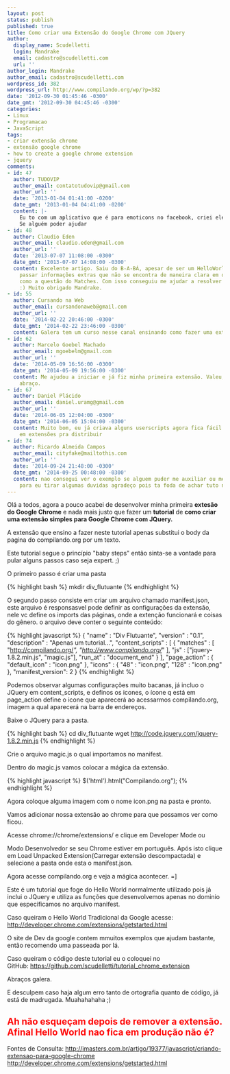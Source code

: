 ```yaml
---
layout: post
status: publish
published: true
title: Como criar uma Extensão do Google Chrome com JQuery
author:
  display_name: Scudelletti
  login: Mandrake
  email: cadastro@scudelletti.com
  url: ''
author_login: Mandrake
author_email: cadastro@scudelletti.com
wordpress_id: 382
wordpress_url: http://www.compilando.org/wp/?p=382
date: '2012-09-30 01:45:46 -0300'
date_gmt: '2012-09-30 04:45:46 -0300'
categories:
- Linux
- Programacao
- JavaScript
tags:
- criar extensão chrome
- extensão google chrome
- how to create a google chrome extension
- jquery
comments:
- id: 47
  author: TUDOVIP
  author_email: contatotudovip@gmail.com
  author_url: ''
  date: '2013-01-04 01:41:00 -0200'
  date_gmt: '2013-01-04 04:41:00 -0200'
  content: |-
    Eu to com um aplicativo que é para emoticons no facebook, criei ele, mas quando vou colocar na Web Store não consigo, o arquivo é .js
    Se alguém poder ajudar
- id: 48
  author: Claudio Eden
  author_email: claudio.eden@gmail.com
  author_url: ''
  date: '2013-07-07 11:08:00 -0300'
  date_gmt: '2013-07-07 14:08:00 -0300'
  content: Excelente artigo. Saiu do B-A-BÁ, apesar de ser um HelloWorld, você conseguiu
    passar informações extras que não se encontra de maneira clara em outros tutoriais,
    como a questão do Matches. Com isso conseguiu me ajudar a resolver uma "pendengazinha"
    :) Muito obrigado Mandrake.
- id: 55
  author: Cursando na Web
  author_email: cursandonaweb@gmail.com
  author_url: ''
  date: '2014-02-22 20:46:00 -0300'
  date_gmt: '2014-02-22 23:46:00 -0300'
  content: Galera tem um curso nesse canal ensinando como fazer uma extensão. http://www.youtube.com/channel/UCTy-DOwZ8_W-19vfoj8b_MA
- id: 62
  author: Marcelo Goebel Machado
  author_email: mgoebelm@gmail.com
  author_url: ''
  date: '2014-05-09 16:56:00 -0300'
  date_gmt: '2014-05-09 19:56:00 -0300'
  content: Me ajudou a iniciar e já fiz minha primeira extensão. Valeu, um grande
    abraço.
- id: 67
  author: Daniel Plácido
  author_email: daniel.uramg@gmail.com
  author_url: ''
  date: '2014-06-05 12:04:00 -0300'
  date_gmt: '2014-06-05 15:04:00 -0300'
  content: Muito bom, eu já criava alguns userscripts agora fica fácil transforma-los
    em extensões pra distribuir
- id: 74
  author: Ricardo Almeida Campos
  author_email: cityfake@mailtothis.com
  author_url: ''
  date: '2014-09-24 21:48:00 -0300'
  date_gmt: '2014-09-25 00:48:00 -0300'
  content: nao consegui ver o exemplo se alguem puder me auxiliar ou me add no skype
    para eu tirar algumas duvidas agradeço pois ta foda de achar tuto na net em PT
---
```

Olá a todos, agora a pouco acabei de desenvolver minha primeira **extesão do Google Chrome** e nada mais justo que fazer um **tutorial** de **como criar uma extensão simples para Google Chrome com JQuery.**

A extensão que ensino a fazer neste tutorial apenas substitui o body da pagina do compilando.org por um texto.

Este tutorial segue o princípio "baby steps" então sinta-se a vontade para pular alguns passos caso seja expert. ;)

O primeiro passo é criar uma pasta

{% highlight bash %}
mkdir div_flutuante
{% endhighlight %}

O segundo passo consiste em criar um arquivo chamado manifest.json, este arquivo é responsasvel pode definir as configurações da extensão, nele vc define os imports das páginas, onde a extenção funcionará e coisas do gênero.
o arquivo deve conter o seguinte conteúdo:

{% highlight javascript %}
{
  "name" : "Div Flutuante",
  "version" : "0.1",
  "description" : "Apenas um tutorial...",
  "content_scripts" : [
    {
      "matches" : [
        "http://compilando.org/*",
        "http://www.compilando.org/*"
      ],
      "js" : ["jquery-1.8.2.min.js", "magic.js"],
      "run_at" : "document_end"
    }
  ],
  "page_action" : {
    "default_icon" : "icon.png"
  },
  "icons" : {
    "48" : "icon.png",
    "128" : "icon.png"
  },
  "manifest_version": 2
}
{% endhighlight %}

Podemos observar algumas configurações muito bacanas, já incluo o JQuery em content_scripts, e definos os icones, o ícone q está em page_action define o icone que aparecerá ao acessarmos compilando.org, imagem a qual aparecerá na barra de endereços.

Baixe o JQuery para a pasta.

{% highlight bash %}
cd div_flutuante
wget http://code.jquery.com/jquery-1.8.2.min.js
{% endhighlight %}

Crie o arquivo magic.js o qual importamos no manifest.

Dentro do magic.js vamos colocar a mágica da extensão.

{% highlight javascript %}
$('html').html("Compilando.org");
{% endhighlight %}

Agora coloque alguma imagem com o nome icon.png na pasta e pronto.

Vamos adicionar nossa extensão ao chrome para que possamos ver como ficou.

Acesse chrome://chrome/extensions/ e clique em Developer Mode ou

Modo Desenvolvedor se seu Chrome estiver em português. Após isto clique em Load Unpacked Extension(Carregar extensão descompactada) e selecione a pasta onde esta o manifest.json.

Agora acesse compilando.org e veja a mágica acontecer. =]

Este é um tutorial que foge do Hello World normalmente utilizado pois já inclui o JQuery e utiliza as funções que desenvolvemos apenas no dominio que especificamos no arquivo manifest.

Caso queiram o Hello World Tradicional da Google acesse: <a href="http://developer.chrome.com/extensions/getstarted.html">http://developer.chrome.com/extensions/getstarted.html</a>

O site de Dev da google contem mmuitos exemplos que ajudam bastante, então recomendo uma passeada por lá.

Caso queiram o código deste tutorial eu o coloquei no GitHub: <a href="https://github.com/scudelletti/tutorial_chrome_extension">https://github.com/scudelletti/tutorial_chrome_extension</a>

Abraços galera.

E desculpem caso haja algum erro tanto de ortografia quanto de código, já está de madrugada. Muahahahaha ;)
<h2><span style="color: #ff0000;">Ah não esqueçam depois de remover a extensão. Afinal Hello World nao fica em produção não é?</span></h2>
Fontes de Consulta:
<a href="http://imasters.com.br/artigo/19377/javascript/criando-extensao-para-google-chrome"> http://imasters.com.br/artigo/19377/javascript/criando-extensao-para-google-chrome</a>
<a href="http://developer.chrome.com/extensions/getstarted.html"> http://developer.chrome.com/extensions/getstarted.html</a>
